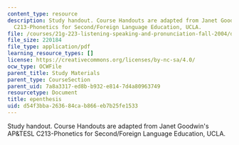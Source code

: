 ```yaml
---
content_type: resource
description: Study handout. Course Handouts are adapted from Janet Goodwin's AP&TESL
  C213-Phonetics for Second/Foreign Language Education, UCLA.
file: /courses/21g-223-listening-speaking-and-pronunciation-fall-2004/d54f3bba263684cab866eb7b25fe1533_MIT21G_223F04_epenthesis.pdf
file_size: 220184
file_type: application/pdf
learning_resource_types: []
license: https://creativecommons.org/licenses/by-nc-sa/4.0/
ocw_type: OCWFile
parent_title: Study Materials
parent_type: CourseSection
parent_uid: 7a8a3317-ed8b-b932-e814-7d4a80963749
resourcetype: Document
title: epenthesis
uid: d54f3bba-2636-84ca-b866-eb7b25fe1533
---
```

Study handout. Course Handouts are adapted from Janet Goodwin's AP&TESL C213-Phonetics for Second/Foreign Language Education, UCLA.